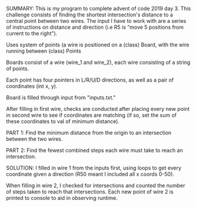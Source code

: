 

SUMMARY:
This is my program to complete advent of code 2019 day 3. This challenge
consists of finding the shortest intersection's distance to a central point
between two wires. The input I have to work with are a series of instructions on distance and direction (i.e R5 is "move 5 positions from current to the right").

Uses system of points (a wire is positioned on a (class) Board, with the wire running
between (class) Points 

Boards consist of a wire (wire_1 and wire_2), each wire consisting of a string of points.

Each point has four pointers in L/R/U/D directions, as well as a pair of coordinates (int x, y).

Board is filled through input from "inputs.txt."

After filling in first wire, checks are conducted after placing every new point in second wire to see if 
coordinates are matching (if so, set the sum of these coordinates to val of minimum distance).

PART 1: Find the minimum distance from the origin to an intersection between the two wires.

PART 2:
Find the fewest combined steps each wire must take to reach an intersection.

SOLUTION: I filled in wire 1 from the inputs first, using loops to get every coordinate given a direction (R50 meant I included all x coords 0-50).

When filling in wire 2, I checked for intersections and counted the number of steps taken to reach that intersections. Each new point of wire 2 is printed to console to aid in observing runtime.